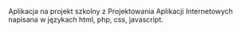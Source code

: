 Aplikacja na projekt szkolny z Projektowania Aplikacji Internetowych napisana w językach html, php, css, javascript.
